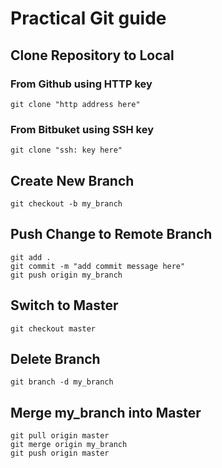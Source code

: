 # Practical Git guide

## Clone Repository to Local
### From Github using HTTP key
```
git clone "http address here"
```
### From Bitbuket using SSH key
```
git clone "ssh: key here"
```

## Create New Branch
```
git checkout -b my_branch
```

## Push Change to Remote Branch
```
git add .
git commit -m "add commit message here"
git push origin my_branch
```

## Switch to Master
```
git checkout master
```
## Delete Branch
```
git branch -d my_branch
```
## Merge my_branch into Master
```
git pull origin master
git merge origin my_branch
git push origin master
```

